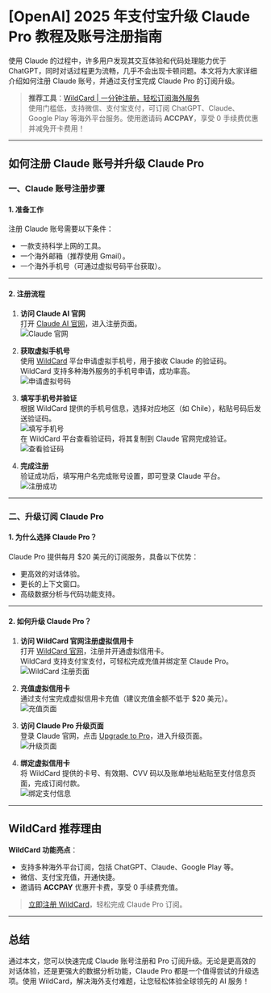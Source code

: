 # [OpenAI] 2025 年支付宝升级 Claude Pro 教程及账号注册指南

使用 Claude 的过程中，许多用户发现其交互体验和代码处理能力优于 ChatGPT，同时对话过程更为流畅，几乎不会出现卡顿问题。本文将为大家详细介绍如何注册 Claude 账号，并通过支付宝完成 Claude Pro 的订阅升级。

> **推荐工具**：[WildCard | 一分钟注册，轻松订阅海外服务](https://bit.ly/bewildcard)  
> 使用门槛低，支持微信、支付宝支付，可订阅 ChatGPT、Claude、Google Play 等海外平台服务。使用邀请码 **ACCPAY**，享受 0 手续费优惠并减免开卡费用！

---

## 如何注册 Claude 账号并升级 Claude Pro

### 一、Claude 账号注册步骤

#### **1. 准备工作**
注册 Claude 账号需要以下条件：
- 一款支持科学上网的工具。
- 一个海外邮箱（推荐使用 Gmail）。
- 一个海外手机号（可通过虚拟号码平台获取）。

---

#### **2. 注册流程**
1. **访问 Claude AI 官网**  
   打开 [Claude AI 官网](https://claude.ai/)，进入注册页面。  
   <img src="https://img.sechub.at/e57e02fe5c0c0600127fe6e9ac28e4ba7d4a7fc5" alt="Claude 官网">

2. **获取虚拟手机号**  
   使用 [WildCard](https://bit.ly/bewildcard) 平台申请虚拟手机号，用于接收 Claude 的验证码。  
   WildCard 支持多种海外服务的手机号申请，成功率高。  
   <img src="https://img.sechub.at/129144286224e4962c06de186ac27c0a3a06b203" alt="申请虚拟号码">

3. **填写手机号并验证**  
   根据 WildCard 提供的手机号信息，选择对应地区（如 Chile），粘贴号码后发送验证码。  
   <img src="https://img.sechub.at/a8d0f4a0a30c191f8bd9c5280061cfc41d33ca09" alt="填写手机号">  
   在 WildCard 平台查看验证码，将其复制到 Claude 官网完成验证。  
   <img src="https://img.sechub.at/8da87790a92d8ab89d1a46a8563f9bca41338a60" alt="查看验证码">

4. **完成注册**  
   验证成功后，填写用户名完成账号设置，即可登录 Claude 平台。  
   <img src="https://img.sechub.at/5520008180e74c15f6a4bff69b7a8838e18c03b3" alt="注册成功">

---

### 二、升级订阅 Claude Pro

#### **1. 为什么选择 Claude Pro？**
Claude Pro 提供每月 $20 美元的订阅服务，具备以下优势：
- 更高效的对话体验。
- 更长的上下文窗口。
- 高级数据分析与代码功能支持。

---

#### **2. 如何升级 Claude Pro？**

1. **访问 WildCard 官网注册虚拟信用卡**  
   打开 [WildCard 官网](https://bit.ly/bewildcard)，注册并开通虚拟信用卡。  
   WildCard 支持支付宝支付，可轻松完成充值并绑定至 Claude Pro。  
   <img src="https://img.sechub.at/60d6c74a01ba6aa07341122061f00ea7415b2e44" alt="WildCard 注册页面">

2. **充值虚拟信用卡**  
   通过支付宝完成虚拟信用卡充值（建议充值金额不低于 $20 美元）。  
   <img src="https://img.sechub.at/6135837872ee2f4db20fa8f536518240b71e1c48" alt="充值页面">

3. **访问 Claude Pro 升级页面**  
   登录 Claude 官网，点击 [Upgrade to Pro](https://claude.ai/upgrade)，进入升级页面。  
   <img src="https://img.sechub.at/9d326f33bff8721c7124e1bb6e1622d46b2b592e" alt="升级页面">

4. **绑定虚拟信用卡**  
   将 WildCard 提供的卡号、有效期、CVV 码以及账单地址粘贴至支付信息页面，完成订阅付款。  
   <img src="https://img.sechub.at/7e0a1c7b44c2dcba2676249d85f5f16002ae984e" alt="绑定支付信息">

---

## WildCard 推荐理由

**WildCard 功能亮点**：
- 支持多种海外平台订阅，包括 ChatGPT、Claude、Google Play 等。
- 微信、支付宝充值，开通快捷。
- 邀请码 **ACCPAY** 优惠开卡费，享受 0 手续费充值。

> [立即注册 WildCard](https://bit.ly/bewildcard)，轻松完成 Claude Pro 订阅。

---

## 总结

通过本文，您可以快速完成 Claude 账号注册和 Pro 订阅升级。无论是更高效的对话体验，还是更强大的数据分析功能，Claude Pro 都是一个值得尝试的升级选项。使用 WildCard，解决海外支付难题，让您轻松体验全球领先的 AI 服务！


